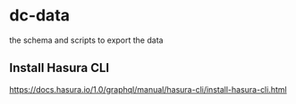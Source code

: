 # dc-data
the schema and scripts to export the data

## Install Hasura CLI

https://docs.hasura.io/1.0/graphql/manual/hasura-cli/install-hasura-cli.html